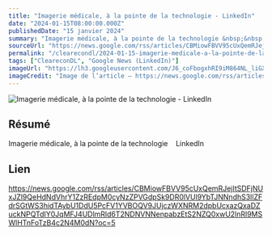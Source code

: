 ```yaml
---
title: "Imagerie médicale, à la pointe de la technologie - LinkedIn"
date: "2024-01-15T08:00:00.000Z"
publishedDate: "15 janvier 2024"
summary: "Imagerie médicale, à la pointe de la technologie &nbsp;&nbsp; LinkedIn"
sourceUrl: "https://news.google.com/rss/articles/CBMiowFBVV95cUxQemRJejItSDFjNUxJZl9QeHdNdVhrY1ZzREdpM0cyNzZPVGdpSk9DR0lVUl9YbTJNNndhS3llZFdrSGtWS3hidTAybU1DdU5PcFV1YVBOQV9JUjczWXNRM2dpbUcxazQxaDZuckNPQTdIY0JqMFJ4UDlmRld6T2NDNVNNenpabzEtS2NZQ0xwU2lnRl9MSWlHTnFoTzB4c2N4M0dN?oc=5"
permalink: "/clearecondl/2024-01-15-imagerie-medicale-a-la-pointe-de-la-technologie-linkedin"
tags: ["CleareconDL", "Google News (LinkedIn)"]
imageUrl: "https://lh3.googleusercontent.com/J6_coFbogxhRI9iM864NL_liGXvsQp2AupsKei7z0cNNfDvGUmWUy20nuUhkREQyrpY4bEeIBuc=s0-w300"
imageCredit: "Image de l’article — https://news.google.com/rss/articles/CBMiowFBVV95cUxQemRJejItSDFjNUxJZl9QeHdNdVhrY1ZzREdpM0cyNzZPVGdpSk9DR0lVUl9YbTJNNndhS3llZFdrSGtWS3hidTAybU1DdU5PcFV1YVBOQV9JUjczWXNRM2dpbUcxazQxaDZuckNPQTdIY0JqMFJ4UDlmRld6T2NDNVNNenpabzEtS2NZQ0xwU2lnRl9MSWlHTnFoTzB4c2N4M0dN?oc=5"
---
```


![Imagerie médicale, à la pointe de la technologie - LinkedIn](https://lh3.googleusercontent.com/J6_coFbogxhRI9iM864NL_liGXvsQp2AupsKei7z0cNNfDvGUmWUy20nuUhkREQyrpY4bEeIBuc=s0-w300)

## Résumé

Imagerie médicale, à la pointe de la technologie &nbsp;&nbsp; LinkedIn

## Lien

https://news.google.com/rss/articles/CBMiowFBVV95cUxQemRJejItSDFjNUxJZl9QeHdNdVhrY1ZzREdpM0cyNzZPVGdpSk9DR0lVUl9YbTJNNndhS3llZFdrSGtWS3hidTAybU1DdU5PcFV1YVBOQV9JUjczWXNRM2dpbUcxazQxaDZuckNPQTdIY0JqMFJ4UDlmRld6T2NDNVNNenpabzEtS2NZQ0xwU2lnRl9MSWlHTnFoTzB4c2N4M0dN?oc=5
